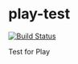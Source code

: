 play-test
=========

[![Build Status](http://208.75.75.76/job/Play%20Test/badge/icon)](http://208.75.75.76/job/Play%20Test/)

Test for Play
